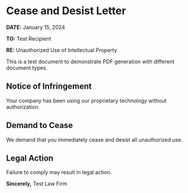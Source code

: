 # Cease and Desist Letter

**DATE:** January 15, 2024

**TO:** Test Recipient

**RE:** Unauthorized Use of Intellectual Property

This is a test document to demonstrate PDF generation with different document types.

## Notice of Infringement
Your company has been using our proprietary technology without authorization.

## Demand to Cease
We demand that you immediately cease and desist all unauthorized use.

## Legal Action
Failure to comply may result in legal action.

**Sincerely,**
Test Law Firm 